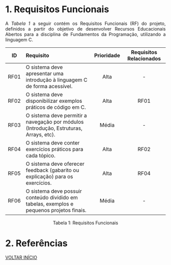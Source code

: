# 1. Requisitos Funcionais

<p align="justify">A <i>Tabela 1</i> a seguir contém os Requisitos Funcionais (RF) do projeto, definidos a partir do objetivo de desenvolver Recursos Educacionais Abertos para a disciplina de Fundamentos da Programação, utilizando a linguagem C.</p>

| ID   | Requisito | Prioridade | Requisitos Relacionados |
| :--: | :------- | :--------: | :---------------------: |
| RF01 | O sistema deve apresentar uma introdução à linguagem C de forma acessível. | Alta | - |
| RF02 | O sistema deve disponibilizar exemplos práticos de código em C. | Alta | RF01 |
| RF03 | O sistema deve permitir a navegação por módulos (Introdução, Estruturas, Arrays, etc). | Média | - |
| RF04 | O sistema deve conter exercícios práticos para cada tópico. | Alta | RF02 |
| RF05 | O sistema deve oferecer feedback (gabarito ou explicação) para os exercícios. | Alta | RF04 |
| RF06 | O sistema deve possuir conteúdo dividido em tabelas, exemplos e pequenos projetos finais. | Média | - |

<div style="text-align: center">
<p>Tabela 1: Requisitos Funcionais</p>
</div>

# 2. Referências

<a href="../README.md">VOLTAR INÍCIO</a>

